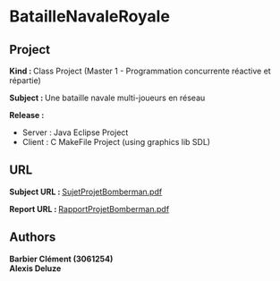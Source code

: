 <h1>BatailleNavaleRoyale</h1>

<h2>Project</h2>

<b>Kind : </b>Class Project (Master 1 - Programmation concurrente réactive et répartie)

<b>Subject : </b> Une bataille navale multi-joueurs en réseau

<b>Release : </b> 
 - Server : Java Eclipse Project
 - Client : C MakeFile Project (using graphics lib SDL)

<h2>URL</h2>

<b>Subject URL : </b> <a href="https://github.com/BlackSlashProd/Bomberman/blob/master/Sujet%20du%20projet.pdf" target="_blank">SujetProjetBomberman.pdf</a><br/>

<b>Report URL : </b> <a href="https://github.com/BlackSlashProd/Bomberman/blob/master/Rapport.pdf" target="_blank">RapportProjetBomberman.pdf</a><br/>
 
<h2>Authors</h2>

<b>Barbier Clément (3061254)</b><br/>
<b>Alexis Deluze</b><br/>

